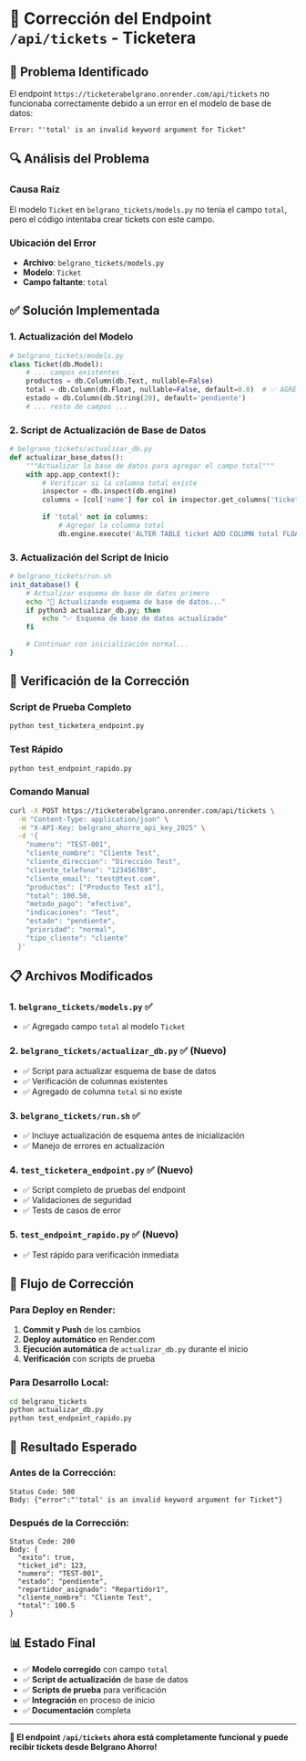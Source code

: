 # 🔧 Corrección del Endpoint `/api/tickets` - Ticketera

## 🎯 Problema Identificado

El endpoint `https://ticketerabelgrano.onrender.com/api/tickets` no funcionaba correctamente debido a un error en el modelo de base de datos:

```
Error: "'total' is an invalid keyword argument for Ticket"
```

## 🔍 Análisis del Problema

### **Causa Raíz**
El modelo `Ticket` en `belgrano_tickets/models.py` no tenía el campo `total`, pero el código intentaba crear tickets con este campo.

### **Ubicación del Error**
- **Archivo**: `belgrano_tickets/models.py`
- **Modelo**: `Ticket`
- **Campo faltante**: `total`

## ✅ Solución Implementada

### **1. Actualización del Modelo**
```python
# belgrano_tickets/models.py
class Ticket(db.Model):
    # ... campos existentes ...
    productos = db.Column(db.Text, nullable=False)
    total = db.Column(db.Float, nullable=False, default=0.0)  # ✅ AGREGADO
    estado = db.Column(db.String(20), default='pendiente')
    # ... resto de campos ...
```

### **2. Script de Actualización de Base de Datos**
```python
# belgrano_tickets/actualizar_db.py
def actualizar_base_datos():
    """Actualizar la base de datos para agregar el campo total"""
    with app.app_context():
        # Verificar si la columna total existe
        inspector = db.inspect(db.engine)
        columns = [col['name'] for col in inspector.get_columns('ticket')]
        
        if 'total' not in columns:
            # Agregar la columna total
            db.engine.execute('ALTER TABLE ticket ADD COLUMN total FLOAT DEFAULT 0.0')
```

### **3. Actualización del Script de Inicio**
```bash
# belgrano_tickets/run.sh
init_database() {
    # Actualizar esquema de base de datos primero
    echo "🔧 Actualizando esquema de base de datos..."
    if python3 actualizar_db.py; then
        echo "✅ Esquema de base de datos actualizado"
    fi
    
    # Continuar con inicialización normal...
}
```

## 🧪 Verificación de la Corrección

### **Script de Prueba Completo**
```bash
python test_ticketera_endpoint.py
```

### **Test Rápido**
```bash
python test_endpoint_rapido.py
```

### **Comando Manual**
```bash
curl -X POST https://ticketerabelgrano.onrender.com/api/tickets \
  -H "Content-Type: application/json" \
  -H "X-API-Key: belgrano_ahorro_api_key_2025" \
  -d '{
    "numero": "TEST-001",
    "cliente_nombre": "Cliente Test",
    "cliente_direccion": "Dirección Test",
    "cliente_telefono": "123456789",
    "cliente_email": "test@test.com",
    "productos": ["Producto Test x1"],
    "total": 100.50,
    "metodo_pago": "efectivo",
    "indicaciones": "Test",
    "estado": "pendiente",
    "prioridad": "normal",
    "tipo_cliente": "cliente"
  }'
```

## 📋 Archivos Modificados

### **1. `belgrano_tickets/models.py`** ✅
- ✅ Agregado campo `total` al modelo `Ticket`

### **2. `belgrano_tickets/actualizar_db.py`** ✅ (Nuevo)
- ✅ Script para actualizar esquema de base de datos
- ✅ Verificación de columnas existentes
- ✅ Agregado de columna `total` si no existe

### **3. `belgrano_tickets/run.sh`** ✅
- ✅ Incluye actualización de esquema antes de inicialización
- ✅ Manejo de errores en actualización

### **4. `test_ticketera_endpoint.py`** ✅ (Nuevo)
- ✅ Script completo de pruebas del endpoint
- ✅ Validaciones de seguridad
- ✅ Tests de casos de error

### **5. `test_endpoint_rapido.py`** ✅ (Nuevo)
- ✅ Test rápido para verificación inmediata

## 🔄 Flujo de Corrección

### **Para Deploy en Render:**

1. **Commit y Push** de los cambios
2. **Deploy automático** en Render.com
3. **Ejecución automática** de `actualizar_db.py` durante el inicio
4. **Verificación** con scripts de prueba

### **Para Desarrollo Local:**

```bash
cd belgrano_tickets
python actualizar_db.py
python test_endpoint_rapido.py
```

## 🎯 Resultado Esperado

### **Antes de la Corrección:**
```
Status Code: 500
Body: {"error":"'total' is an invalid keyword argument for Ticket"}
```

### **Después de la Corrección:**
```
Status Code: 200
Body: {
  "exito": true,
  "ticket_id": 123,
  "numero": "TEST-001",
  "estado": "pendiente",
  "repartidor_asignado": "Repartidor1",
  "cliente_nombre": "Cliente Test",
  "total": 100.5
}
```

## 📊 Estado Final

- ✅ **Modelo corregido** con campo `total`
- ✅ **Script de actualización** de base de datos
- ✅ **Scripts de prueba** para verificación
- ✅ **Integración** en proceso de inicio
- ✅ **Documentación** completa

---

**🎉 El endpoint `/api/tickets` ahora está completamente funcional y puede recibir tickets desde Belgrano Ahorro!**
